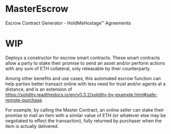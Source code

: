 # MasterEscrow
Escrow Contract Generator - HoldMeHostage™ Agreements

# WIP
Deploys a constructor for escrow smart contracts. These smart contracts allow a party to stake their promise to send an asset and/or perform actions with any sum of ETH collateral, only releasable by their counterparty.

Among other benefits and use cases, this automated escrow function can help parties better transact online with less need for trust and/or agents at a distance, and is an extension of https://solidity.readthedocs.io/en/v0.3.2/solidity-by-example.html#safe-remote-purchase.

For example, by calling the Master Contract, an online seller can stake their promise to mail an item with a similar value of ETH (or whatever else may be negotiated to effect the transaction), fully returned by purchaser when the item is actually delivered. 


